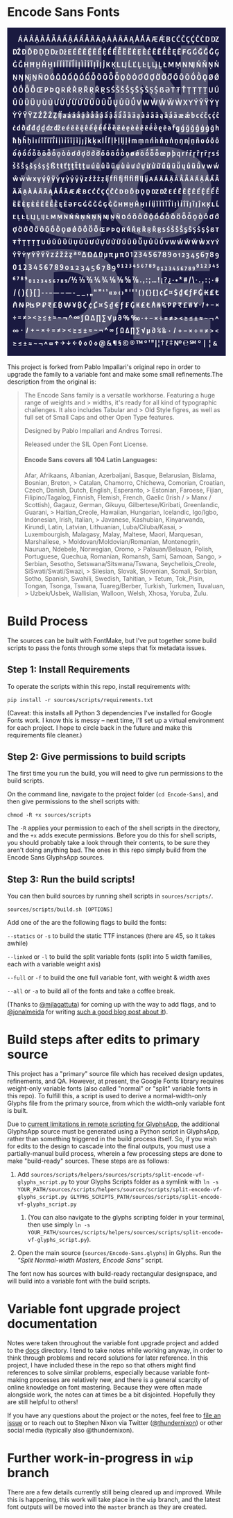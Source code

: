 Encode Sans Fonts
=================

![](sample.png)

This project is forked from Pablo Impallari's original repo in order to upgrade the family to a variable font and make some small refinements.The description from the original is:

> The Encode Sans family is a versatile workhorse. Featuring a huge range of weights and > widths, it's ready for all kind of typographic challenges. It also includes Tabular and > Old Style figres, as well as full set of Small Caps and other Open Type features.
> 
> Designed by Pablo Impallari and Andres Torresi.
> 
> Released under the SIL Open Font License.
> 
> #### Encode Sans covers all 104 Latin Languages:
> 
> Afar, Afrikaans, Albanian, Azerbaijani, Basque, Belarusian, Bislama, Bosnian, Breton, > Catalan, Chamorro, Chichewa, Comorian, Croatian, Czech, Danish, Dutch, English, Esperanto, > Estonian, Faroese, Fijian, Filipino/Tagalog, Finnish, Flemish, French, Gaelic (Irish / > Manx / Scottish), Gagauz, German, Gikuyu, Gilbertese/Kiribati, Greenlandic, Guarani, > Haitian_Creole, Hawaiian, Hungarian, Icelandic, Igo/Igbo, Indonesian, Irish, Italian, > Javanese, Kashubian, Kinyarwanda, Kirundi, Latin, Latvian, Lithuanian, Luba/Ciluba/Kasai, > Luxembourgish, Malagasy, Malay, Maltese, Maori, Marquesan, Marshallese, > Moldovan/Moldovian/Romanian, Montenegrin, Nauruan, Ndebele, Norwegian, Oromo, > Palauan/Belauan, Polish, Portuguese, Quechua, Romanian, Romansh, Sami, Samoan, Sango, > Serbian, Sesotho, Setswana/Sitswana/Tswana, Seychellois_Creole, SiSwati/Swati/Swazi, > Silesian, Slovak, Slovenian, Somali, Sorbian, Sotho, Spanish, Swahili, Swedish, Tahitian, > Tetum, Tok_Pisin, Tongan, Tsonga, Tswana, Tuareg/Berber, Turkish, Turkmen, Tuvaluan, > Uzbek/Usbek, Wallisian, Walloon, Welsh, Xhosa, Yoruba, Zulu.
 
# Build Process

The sources can be built with FontMake, but I've put together some build scripts to pass the fonts through some steps that fix metadata issues.

## Step 1: Install Requirements

To operate the scripts within this repo, install requirements with:

```
pip install -r sources/scripts/requirements.txt
```

(Caveat: this installs all Python 3 dependencies I've installed for Google Fonts work. I know this is messy – next time, I'll set up a virtual environment for each project. I hope to circle back in the future and make this requirements file cleaner.)

## Step 2: Give permissions to build scripts

The first time you run the build, you will need to give run permissions to the build scripts.

On the command line, navigate to the project folder (`cd Encode-Sans`), and then give permissions to the shell scripts with:

```
chmod -R +x sources/scripts
```

The `-R` applies your permission to each of the shell scripts in the directory, and the `+x` adds execute permissions. Before you do this for shell scripts, you should probably take a look through their contents, to be sure they aren't doing anything bad. The ones in this repo simply build from the Encode Sans GlyphsApp sources.

## Step 3: Run the build scripts!

You can then build sources by running shell scripts in `sources/scripts/`.

```
sources/scripts/build.sh [OPTIONS]
```

Add one of the are the following flags to build the fonts:

`--statics` or `-s` to build the static TTF instances (there are 45, so it takes awhile)

`--linked` or `-l` to build the split variable fonts (split into 5 width families, each with a variable weight axis)

`--full` or `-f` to build the one full variable font, with weight & width axes

`--all` or `-a` to build all of the fonts and take a coffee break.

(Thanks to [@mjlagattuta](https://github.com/mjlagattuta)) for coming up with the way to add flags, and to [@jonalmeida](https://github.com/jonalmeida) for writing [such a good blog post about it](https://jonalmeida.com/posts/2013/05/26/different-ways-to-implement-flags-in-bash/)).

# Build steps after edits to primary source

This project has a "primary" source file which has received design updates, refinements, and QA. However, at present, the Google Fonts library requires weight-only variable fonts (also called "normal" or "split" variable fonts in this repo). To fulfill this, a script is used to derive a normal-width-only Glyphs file from the primary source, from which the width-only variable font is built.

Due to [current limitations in remote scripting for GlyphsApp](https://forum.glyphsapp.com/t/instance-as-master-through-core-api/10502/12), the additional GlyphsApp source must be generated using a Python script in GlyphsApp, rather than something triggered in the build process itself. So, if you wish for edits to the design to cascade into the final outputs, you must use a partially-manual build process, wherein a few processing steps are done to make "build-ready" sources. These steps are as follows:

1. Add `sources/scripts/helpers/sources/scripts/split-encode-vf-glyphs_script.py` to your Glyphs Scripts folder as a symlink with `ln -s YOUR_PATH/sources/scripts/helpers/sources/scripts/split-encode-vf-glyphs_script.py GLYPHS_SCRIPTS_PATH/sources/scripts/split-encode-vf-glyphs_script.py`
   1. (You can also navigate to the glyphs scripting folder in your terminal, then use simply `ln -s YOUR_PATH/sources/scripts/helpers/sources/scripts/split-encode-vf-glyphs_script.py`).

2. Open the main source (`sources/Encode-Sans.glyphs`) in Glyphs. Run the _"Split Normal-width Masters, Encode Sans"_ script.

The font now has sources with build-ready rectangular designspace, and will build into a variable font with the build scripts.

# Variable font upgrade project documentation

Notes were taken throughout the variable font upgrade project and added to the [docs](/docs) directory. I tend to take notes while working anyway, in order to think through problems and record solutions for later reference. In this project, I have included these in the repo so that others might find references to solve similar problems, especially because variable font-making processes are relatively new, and there is a general scarcity of online knowledge on font mastering. Because they were often made alongside work, the notes can at times be a bit disjointed. Hopefully they are still helpful to others! 

If you have any questions about the project or the notes, feel free to [file an issue](/issues) or to reach out to Stephen Nixon via Twitter ([@thundernixon](https://twitter.com/thundernixon)) or other social media (typically also @thundernixon).

# Further work-in-progress in `wip` branch

There are a few details currently still being cleared up and improved. While this is happening, this work will take place in the `wip` branch, and the latest font outputs will be moved into the `master` branch as they are created.